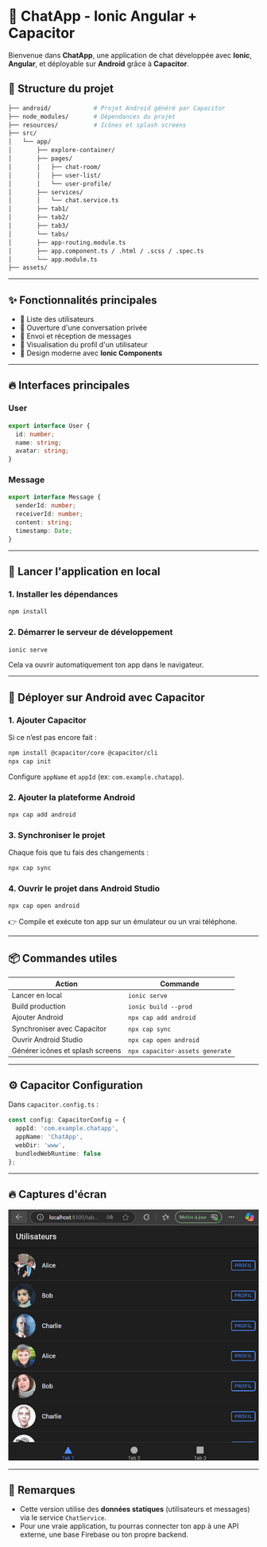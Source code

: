 
# 📱 ChatApp - Ionic Angular + Capacitor

Bienvenue dans **ChatApp**, une application de chat développée avec **Ionic**, **Angular**, et déployable sur **Android** grâce à **Capacitor**.

## 📂 Structure du projet

```bash
├── android/            # Projet Android généré par Capacitor
├── node_modules/       # Dépendances du projet
├── resources/          # Icônes et splash screens
├── src/
│   └── app/
│       ├── explore-container/
│       ├── pages/
│       │   ├── chat-room/
│       │   ├── user-list/
│       │   └── user-profile/
│       ├── services/
│       │   └── chat.service.ts
│       ├── tab1/
│       ├── tab2/
│       ├── tab3/
│       └── tabs/
│       ├── app-routing.module.ts
│       ├── app.component.ts / .html / .scss / .spec.ts
│       └── app.module.ts
├── assets/
```

---

## ✨ Fonctionnalités principales

- 🔹 Liste des utilisateurs
- 🔹 Ouverture d'une conversation privée
- 🔹 Envoi et réception de messages
- 🔹 Visualisation du profil d'un utilisateur
- 🔹 Design moderne avec **Ionic Components**

---

## 🔥 Interfaces principales

### **User**
```typescript
export interface User {
  id: number;
  name: string;
  avatar: string;
}
```

### **Message**
```typescript
export interface Message {
  senderId: number;
  receiverId: number;
  content: string;
  timestamp: Date;
}
```

---

## 🚀 Lancer l'application en local

### 1. Installer les dépendances
```bash
npm install
```

### 2. Démarrer le serveur de développement
```bash
ionic serve
```
Cela va ouvrir automatiquement ton app dans le navigateur.

---

## 📲 Déployer sur Android avec Capacitor

### 1. Ajouter Capacitor
Si ce n’est pas encore fait :
```bash
npm install @capacitor/core @capacitor/cli
npx cap init
```
Configure `appName` et `appId` (ex: `com.example.chatapp`).

### 2. Ajouter la plateforme Android
```bash
npx cap add android
```

### 3. Synchroniser le projet
Chaque fois que tu fais des changements :
```bash
npx cap sync
```

### 4. Ouvrir le projet dans Android Studio
```bash
npx cap open android
```
👉 Compile et exécute ton app sur un émulateur ou un vrai téléphone.

---

## 📦 Commandes utiles

| Action                           | Commande                         |
|---------------------------------- |---------------------------------- |
| Lancer en local                  | `ionic serve`                    |
| Build production                 | `ionic build --prod`             |
| Ajouter Android                  | `npx cap add android`            |
| Synchroniser avec Capacitor      | `npx cap sync`                   |
| Ouvrir Android Studio            | `npx cap open android`           |
| Générer icônes et splash screens | `npx capacitor-assets generate`  |

---

## ⚙️ Capacitor Configuration

Dans `capacitor.config.ts` :

```typescript
const config: CapacitorConfig = {
  appId: 'com.example.chatapp',
  appName: 'ChatApp',
  webDir: 'www',
  bundledWebRuntime: false
};
```

---

## 🔥 Captures d'écran
![user_list](user_list.png)

---

## 📜 Remarques

- Cette version utilise des **données statiques** (utilisateurs et messages) via le service `ChatService`.
- Pour une vraie application, tu pourras connecter ton app à une API externe, une base Firebase ou ton propre backend.
